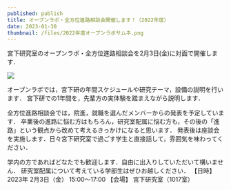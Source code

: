 ```yaml
---
published: publish
title: オープンラボ・全方位進路相談会開催します！（2022年度）
date: 2023-01-30
thumbnail: /files/2022年度オープンラボサムネ.png
---
```

宮下研究室のオープンラボ・全方位進路相談会を2月3日(金)に対面で開催します．

![](/files/2022年度オープンラボサムネ.png)

オープンラボでは，宮下研の年間スケジュールや研究テーマ，設備の説明を行います．
宮下研での1年間を，先輩方の実体験を踏まえながら説明します．

全方位進路相談会では，院進，就職を選んだメンバーからの発表を予定しています．
卒業後の進路に悩む方はもちろん，研究室配属に悩む方も，その後の「進路」という観点から改めて考えるきっかけになると思います．
発表後は座談会を実施します．日々宮下研究室で過ごす学生と直接話して，雰囲気を味わってください．

学内の方であればどなたでも歓迎します．自由に出入りしていただいて構いません．
研究室配属について考えている学部生はぜひお越しください．
【日時】2023年 2月3日（金） 15:00〜17:00
【会場】 宮下研究室（1017室）